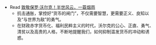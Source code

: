 - Read [致敬保罗·沃尔克！半世风云，一蓑烟雨](https://mp.weixin.qq.com/s/perhhJ9xgzE7u5scumfoIg)
  - 抗击通胀，掌控好“货币的闸门”，不仅需要智慧，更需要正义、良知以及“与世界为敌”的勇气。
  - 在财政赤字货币化、福利民粹主义的时代，沃尔克的公心、正直、勇气、清贫以及高贵的人格，不断地提醒我们，如何抑制滥发货币的冲动和诱惑。
